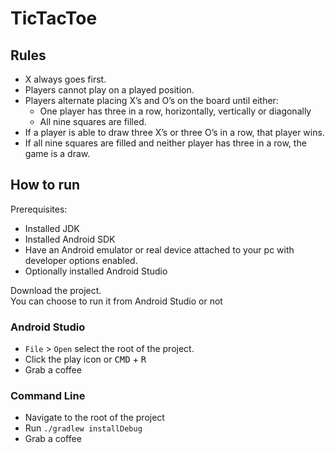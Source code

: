 # TicTacToe
## Rules

- X always goes first.
- Players cannot play on a played position.
- Players alternate placing X’s and O’s on the board until either:
  - One player has three in a row, horizontally, vertically or diagonally
  - All nine squares are filled.
- If a player is able to draw three X’s or three O’s in a row, that player wins.
- If all nine squares are filled and neither player has three in a row, the game is a draw.

## How to run
Prerequisites:

- Installed JDK
- Installed Android SDK
- Have an Android emulator or real device attached to your pc with developer options enabled.
- Optionally installed Android Studio

Download the project.  
You can choose to run it from Android Studio or not

### Android Studio
- `File` > `Open` select the root of the project.
- Click the play icon or <kbd>CMD</kbd> + <kbd>R</kbd>
- Grab a coffee

### Command Line
- Navigate to the root of the project
- Run `./gradlew installDebug`
- Grab a coffee